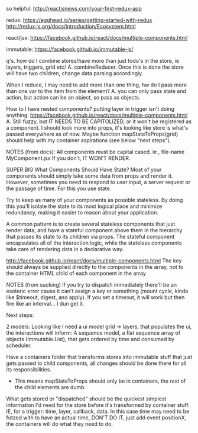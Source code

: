 so helpful:
http://reactjsnews.com/your-first-redux-app

redux:
https://egghead.io/series/getting-started-with-redux
http://redux.js.org/docs/introduction/Ecosystem.html

react/jsx:
https://facebook.github.io/react/docs/multiple-components.html

immutable:
https://facebook.github.io/immutable-js/

q's. 
how do I combine stores/have more than just todo's in the store, ie layers, triggers, grid etc/
A. combineReducer. Once this is done the store will have two children, change data parsing accordingly.

When I reduce, I may need to add more than one thing, hw do I pass more than one var to the item from the element?
A. you can only pass state and action, but action can be an object, so pass as objects.

How to I have nested components? putting layer in trigger isn't doing anything.
https://facebook.github.io/react/docs/multiple-components.html
A. Still fuzzy, but IT NEEDS TO BE CAPITOLIZED, or it won't be registered as a component.
I should look more into props, it's looking like store is what's passed everywhere as of now. Maybe function mapStateToProps(grid) should help with my container aspirations (see below "next steps").

NOTES (from docs):
All components must be capital cased. ie <MyComponent />, file-name MyComponent.jsx
If you don't, IT WON'T RENDER.

SUPER BIG
What Components Should Have State?
Most of your components should simply take some data from props and render it. However, sometimes you need to respond to user input, a server request or the passage of time. For this you use state.

Try to keep as many of your components as possible stateless. By doing this you'll isolate the state to its most logical place and minimize redundancy, making it easier to reason about your application.

A common pattern is to create several stateless components that just render data, and have a stateful component above them in the hierarchy that passes its state to its children via props. The stateful component encapsulates all of the interaction logic, while the stateless components take care of rendering data in a declarative way.

http://facebook.github.io/react/docs/multiple-components.html
The key should always be supplied directly to the components in the array, not to the container HTML child of each component in the array

NOTES (from sucking)
If you try to dispatch immediately there'll be an esoteric error cause it can't assign a key or something (mount cycle, kinda like $timeout, digest, and apply). If you set a timeout, it will work but then fire like an interval... I dun get it.

Next steps:

2 models:
Looking like I need a ui model grid -> layers, that populates the ui, the interactions will inform:
A sequence model, a flat sequence array of objects (Immutable.List), that gets ordered by time and consumed by scheduler.

Have a containers folder that transforms stores into immutable stuff that just gets passed to child components, all changes should be done there for all its responsibilities.

* This means mapStateToProps should only be in containers, the rest of the child elements are dumb.

What gets stored or "dispatched" should be the quickest simplest information I'd need for the store before it's transformed by container stuff. IE, for a trigger: time, layer, callback, data. In this case time may need to be futzed with to have an actual time, DON'T DO IT, just add event.positionX, the containers will do what they need to do.